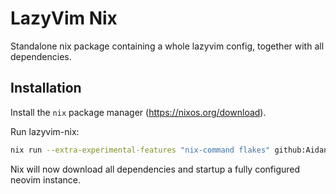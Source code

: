 # LazyVim Nix

Standalone nix package containing a whole lazyvim config, together with all dependencies.

## Installation

Install the `nix` package manager (<https://nixos.org/download>).

Run lazyvim-nix:

```bash
nix run --extra-experimental-features "nix-command flakes" github:Aidan-Chelig/lazyvim-nix
```

Nix will now download all dependencies and startup a fully configured neovim instance.
